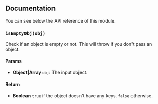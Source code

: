 ## Documentation

You can see below the API reference of this module.

### `isEmptyObj(obj)`
Check if an object is empty or not. This will throw if you don't pass an object.

#### Params
- **Object|Array** `obj`: The input object.

#### Return
- **Boolean** `true` if the object doesn't have any keys. `false` otherwise.

